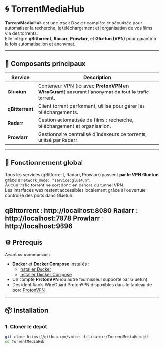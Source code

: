 
# 🌀 TorrentMediaHub

**TorrentMediaHub** est une stack Docker complète et sécurisée pour automatiser la recherche, le téléchargement et l’organisation de vos films via des torrents.  
Elle intègre **qBittorrent**, **Radarr**, **Prowlarr**, et **Gluetun (VPN)** pour garantir à la fois automatisation et anonymat.

---

## 🚀 Composants principaux

| Service | Description |
|----------|--------------|
| **Gluetun** | Conteneur VPN (ici avec **ProtonVPN** en **WireGuard**) assurant l’anonymat de tout le trafic torrent. |
| **qBittorrent** | Client torrent performant, utilisé pour gérer les téléchargements. |
| **Radarr** | Gestion automatisée de films : recherche, téléchargement et organisation. |
| **Prowlarr** | Gestionnaire centralisé d’indexeurs de torrents, utilisé par Radarr. |

---

## 🧩 Fonctionnement global

Tous les services (qBittorrent, Radarr, Prowlarr) passent **par le VPN Gluetun** grâce à `network_mode: "service:gluetun"`.  
Aucun trafic torrent ne sort donc en dehors du tunnel VPN.  
Les interfaces web restent accessibles localement grâce à l’ouverture contrôlée des ports dans Gluetun.

qBittorrent : http://localhost:8080
Radarr : http://localhost:7878
Prowlarr : http://localhost:9696
---

## ⚙️ Prérequis

Avant de commencer :

- **Docker** et **Docker Compose** installés :  
  - [Installer Docker](https://docs.docker.com/get-docker/)  
  - [Installer Docker Compose](https://docs.docker.com/compose/install/)
- Un compte **ProtonVPN** (ou autre fournisseur supporté par Gluetun)
- Des identifiants WireGuard ProtonVPN disponibles dans le tableau de bord [ProtonVPN](https://account.protonvpn.com/downloads)

---

## 📦 Installation

### 1. Cloner le dépôt

```bash
git clone https://github.com/votre-utilisateur/TorrentMediaHub.git
cd TorrentMediaHub
